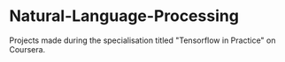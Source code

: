 # Natural-Language-Processing
Projects made during the specialisation titled "Tensorflow in Practice" on Coursera.

<!--
1. **Tokenisation:** This module explains what is tokensiation and how to use it. It also explains the use of padding in this module. For the explanation of the above concepts, the News Headlines dataset for sarcasm detection and BBS text dataset have been used.  
2. **IMDB dataset exploration:** Application of tokenisation, padding and embedding in a neaural network model to build a binary classifier for movie reviews. 
--!>

